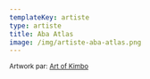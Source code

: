 ```yaml
---
templateKey: artiste
type: artiste
title: Aba Atlas
image: /img/artiste-aba-atlas.png
---
```


<small>Artwork par: [Art of Kimbo](https://www.facebook.com/artofkimbo/)</small>
